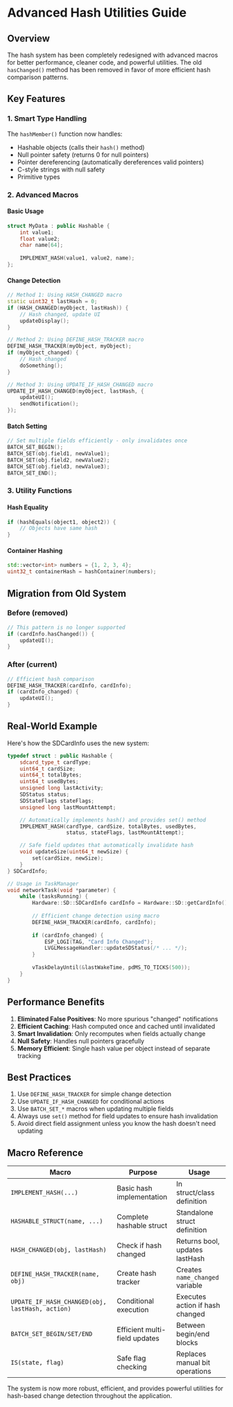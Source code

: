 # Advanced Hash Utilities Guide

## Overview

The hash system has been completely redesigned with advanced macros for better performance, cleaner code, and powerful utilities. The old `hasChanged()` method has been removed in favor of more efficient hash comparison patterns.

## Key Features

### 1. Smart Type Handling
The `hashMember()` function now handles:
- Hashable objects (calls their `hash()` method)
- Null pointer safety (returns 0 for null pointers)
- Pointer dereferencing (automatically dereferences valid pointers)
- C-style strings with null safety
- Primitive types

### 2. Advanced Macros

#### Basic Usage
```cpp
struct MyData : public Hashable {
    int value1;
    float value2;
    char name[64];
    
    IMPLEMENT_HASH(value1, value2, name);
};
```

#### Change Detection
```cpp
// Method 1: Using HASH_CHANGED macro
static uint32_t lastHash = 0;
if (HASH_CHANGED(myObject, lastHash)) {
    // Hash changed, update UI
    updateDisplay();
}

// Method 2: Using DEFINE_HASH_TRACKER macro
DEFINE_HASH_TRACKER(myObject, myObject);
if (myObject_changed) {
    // Hash changed
    doSomething();
}

// Method 3: Using UPDATE_IF_HASH_CHANGED macro
UPDATE_IF_HASH_CHANGED(myObject, lastHash, {
    updateUI();
    sendNotification();
});
```

#### Batch Setting
```cpp
// Set multiple fields efficiently - only invalidates once
BATCH_SET_BEGIN();
BATCH_SET(obj.field1, newValue1);
BATCH_SET(obj.field2, newValue2);
BATCH_SET(obj.field3, newValue3);
BATCH_SET_END();
```

### 3. Utility Functions

#### Hash Equality
```cpp
if (hashEquals(object1, object2)) {
    // Objects have same hash
}
```

#### Container Hashing
```cpp
std::vector<int> numbers = {1, 2, 3, 4};
uint32_t containerHash = hashContainer(numbers);
```

## Migration from Old System

### Before (removed)
```cpp
// This pattern is no longer supported
if (cardInfo.hasChanged()) {
    updateUI();
}
```

### After (current)
```cpp
// Efficient hash comparison
DEFINE_HASH_TRACKER(cardInfo, cardInfo);
if (cardInfo_changed) {
    updateUI();
}
```

## Real-World Example

Here's how the SDCardInfo uses the new system:

```cpp
typedef struct : public Hashable {
    sdcard_type_t cardType;
    uint64_t cardSize;
    uint64_t totalBytes;
    uint64_t usedBytes;
    unsigned long lastActivity;
    SDStatus status;
    SDStateFlags stateFlags;
    unsigned long lastMountAttempt;

    // Automatically implements hash() and provides set() method
    IMPLEMENT_HASH(cardType, cardSize, totalBytes, usedBytes, 
                   status, stateFlags, lastMountAttempt);

    // Safe field updates that automatically invalidate hash
    void updateSize(uint64_t newSize) {
        set(cardSize, newSize);
    }
} SDCardInfo;

// Usage in TaskManager
void networkTask(void *parameter) {
    while (tasksRunning) {
        Hardware::SD::SDCardInfo cardInfo = Hardware::SD::getCardInfo();
        
        // Efficient change detection using macro
        DEFINE_HASH_TRACKER(cardInfo, cardInfo);
        
        if (cardInfo_changed) {
            ESP_LOGI(TAG, "Card Info Changed");
            LVGLMessageHandler::updateSDStatus(/* ... */);
        }
        
        vTaskDelayUntil(&lastWakeTime, pdMS_TO_TICKS(500));
    }
}
```

## Performance Benefits

1. **Eliminated False Positives**: No more spurious "changed" notifications
2. **Efficient Caching**: Hash computed once and cached until invalidated
3. **Smart Invalidation**: Only recomputes when fields actually change
4. **Null Safety**: Handles null pointers gracefully
5. **Memory Efficient**: Single hash value per object instead of separate tracking

## Best Practices

1. Use `DEFINE_HASH_TRACKER` for simple change detection
2. Use `UPDATE_IF_HASH_CHANGED` for conditional actions
3. Use `BATCH_SET_*` macros when updating multiple fields
4. Always use `set()` method for field updates to ensure hash invalidation
5. Avoid direct field assignment unless you know the hash doesn't need updating

## Macro Reference

| Macro | Purpose | Usage |
|-------|---------|-------|
| `IMPLEMENT_HASH(...)` | Basic hash implementation | In struct/class definition |
| `HASHABLE_STRUCT(name, ...)` | Complete hashable struct | Standalone struct definition |
| `HASH_CHANGED(obj, lastHash)` | Check if hash changed | Returns bool, updates lastHash |
| `DEFINE_HASH_TRACKER(name, obj)` | Create hash tracker | Creates `name_changed` variable |
| `UPDATE_IF_HASH_CHANGED(obj, lastHash, action)` | Conditional execution | Executes action if hash changed |
| `BATCH_SET_BEGIN/SET/END` | Efficient multi-field updates | Between begin/end blocks |
| `IS(state, flag)` | Safe flag checking | Replaces manual bit operations |

The system is now more robust, efficient, and provides powerful utilities for hash-based change detection throughout the application. 
